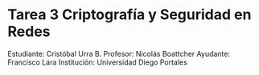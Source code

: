 # Tarea 3 Criptografía y Seguridad en Redes

Estudiante: Cristóbal Urra B.
Profesor: Nicolás Boattcher
Ayudante: Francisco Lara
Institución: Universidad Diego Portales
